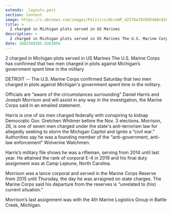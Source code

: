 ```yaml
--- 
extends: _layouts.post 
section: content 
image: https://s.abcnews.com/images/Politics/WireAP_d237ba7029d5460c826f2f8375e11a1e_16x9_992.jpg 
title: > 
  2 charged in Michigan plots served in US Marines 
description: > 
  2 charged in Michigan plots served in US Marines The U.S. Marine Corps has confirmed that two men charged in plots against Michigan’s government spent time in the militaryDETROIT -- The U.S. Marine Corps confirmed Saturday that two men charged in plots against Michigan's government spent time in the military.Officials are “aware of the circumstances surrounding” Daniel Harris and Joseph Morrison and will assist in any way in the investigation, the Marine Corps said in an emailed statement.Harris is one of six men charged federally with conspiring to kidnap Democratic Gov.Morrison was a lance corporal and served in the Marine Corps Reserve from 2015 until Thursday, the day he was arraigned on state charges.The Marine Corps said his departure from the reserves is “unrelated to (his) current situation.”Morrison’s last assignment was with the 4th Marine Logistics Group in Battle Creek, Michigan. 
date: 1602388385.9263856 
--- 
```

2 charged in Michigan plots served in US Marines The U.S. Marine Corps has confirmed that two men charged in plots against Michigan’s government spent time in the military

DETROIT -- The U.S. Marine Corps confirmed Saturday that two men charged in plots against Michigan's government spent time in the military.

Officials are “aware of the circumstances surrounding” Daniel Harris and Joseph Morrison and will assist in any way in the investigation, the Marine Corps said in an emailed statement.

Harris is one of six men charged federally with conspiring to kidnap Democratic Gov. Gretchen Whitmer before the Nov. 3 elections. Morrison, 26, is one of seven men charged under the state's anti-terrorism law for allegedly seeking to storm the Michigan Capitol and ignite a “civil war.” Authorities say he was a founding member of the “anti-government, anti-law enforcement” Wolverine Watchmen.

Harris’s military file shows he was a rifleman, serving from 2014 until last year. He attained the rank of corporal E-4 in 2019 and his final duty assignment was at Camp Lejeune, North Carolina.

Morrison was a lance corporal and served in the Marine Corps Reserve from 2015 until Thursday, the day he was arraigned on state charges. The Marine Corps said his departure from the reserves is “unrelated to (his) current situation.”

Morrison’s last assignment was with the 4th Marine Logistics Group in Battle Creek, Michigan.